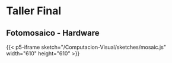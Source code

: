 # Taller Final

## Fotomosaico - Hardware

{{< p5-iframe sketch="/Computacion-Visual/sketches/mosaic.js" width="610" height="610" >}}